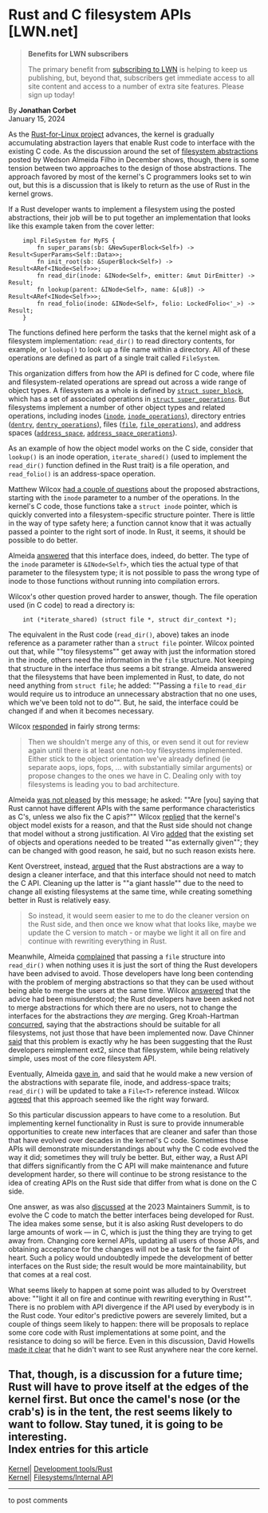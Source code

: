 # Rust and C filesystem APIs [LWN.net]

> **Benefits for LWN subscribers**
> 
> The primary benefit from [subscribing to LWN](/Promo/nst-nag5/subscribe) is helping to keep us publishing, but, beyond that, subscribers get immediate access to all site content and access to a number of extra site features. Please sign up today! 

By **Jonathan Corbet**  
January 15, 2024 

As the [Rust-for-Linux project](https://rust-for-linux.com/) advances, the kernel is gradually accumulating abstraction layers that enable Rust code to interface with the existing C code. As the discussion around the set of [filesystem abstractions](/ml/linux-fsdevel/20231018122518.128049-1-wedsonaf@gmail.com/) posted by Wedson Almeida Filho in December shows, though, there is some tension between two approaches to the design of those abstractions. The approach favored by most of the kernel's C programmers looks set to win out, but this is a discussion that is likely to return as the use of Rust in the kernel grows. 

If a Rust developer wants to implement a filesystem using the posted abstractions, their job will be to put together an implementation that looks like this example taken from the cover letter: 
    
    
        impl FileSystem for MyFS {
            fn super_params(sb: &NewSuperBlock<Self>) -> Result<SuperParams<Self::Data>>;
            fn init_root(sb: &SuperBlock<Self>) -> Result<ARef<INode<Self>>>;
            fn read_dir(inode: &INode<Self>, emitter: &mut DirEmitter) -> Result;
            fn lookup(parent: &INode<Self>, name: &[u8]) -> Result<ARef<INode<Self>>>;
            fn read_folio(inode: &INode<Self>, folio: LockedFolio<'_>) -> Result;
        }
    

The functions defined here perform the tasks that the kernel might ask of a filesystem implementation: `read_dir()` to read directory contents, for example, or `lookup()` to look up a file name within a directory. All of these operations are defined as part of a single trait called `FileSystem`. 

This organization differs from how the API is defined for C code, where file and filesystem-related operations are spread out across a wide range of object types. A filesystem as a whole is defined by [`struct super_block`](https://elixir.bootlin.com/linux/v6.7/source/include/linux/fs.h#L1192), which has a set of associated operations in [`struct super_operations`](https://elixir.bootlin.com/linux/v6.7/source/include/linux/fs.h#L2059). But filesystems implement a number of other object types and related operations, including inodes ([`inode`](https://elixir.bootlin.com/linux/v6.7/source/include/linux/fs.h#L639), [`inode_operations`](https://elixir.bootlin.com/linux/v6.7/source/include/linux/fs.h#L1968)), directory entries ([`dentry`](https://elixir.bootlin.com/linux/v6.7/source/include/linux/dcache.h#L82), [`dentry_operations`](https://elixir.bootlin.com/linux/v6.7/source/include/linux/dcache.h#L128)), files ([`file`](https://elixir.bootlin.com/linux/v6.7/source/include/linux/fs.h#L992), [`file_operations`](https://elixir.bootlin.com/linux/v6.7/source/include/linux/fs.h#L1916)), and address spaces ([`address_space`](https://elixir.bootlin.com/linux/v6.7/source/include/linux/fs.h#L448), [`address_space_operations`](https://elixir.bootlin.com/linux/v6.7/source/include/linux/fs.h#L404)). 

As an example of how the object model works on the C side, consider that `lookup()` is an inode operation, `iterate_shared()` (used to implement the `read_dir()` function defined in the Rust trait) is a file operation, and `read_folio()` is an address-space operation. 

Matthew Wilcox [had a couple of questions](/ml/linux-fsdevel/ZT7BPUAxsHQ%2FH%2FHm@casper.infradead.org/) about the proposed abstractions, starting with the `inode` parameter to a number of the operations. In the kernel's C code, those functions take a `struct inode` pointer, which is quickly converted into a filesystem-specific structure pointer. There is little in the way of type safety here; a function cannot know that it was actually passed a pointer to the right sort of inode. In Rust, it seems, it should be possible to do better. 

Almeida [answered](/ml/linux-fsdevel/CANeycqrm1KCH=hOf2WyCg8BVZkX3DnPpaA3srrajgRfz0x=PiQ@mail.gmail.com/) that this interface does, indeed, do better. The type of the `inode` parameter is `&INode<Self>`, which ties the actual type of that parameter to the filesystem type; it is not possible to pass the wrong type of inode to those functions without running into compilation errors. 

Wilcox's other question proved harder to answer, though. The file operation used (in C code) to read a directory is: 
    
    
        int (*iterate_shared) (struct file *, struct dir_context *);
    

The equivalent in the Rust code (`read_dir()`, above) takes an inode reference as a parameter rather than a `struct file` pointer. Wilcox pointed out that, while ""toy filesystems"" get away with just the information stored in the inode, others need the information in the `file` structure. Not keeping that structure in the interface thus seems a bit strange. Almeida answered that the filesystems that have been implemented in Rust, to date, do not need anything from `struct file`; he added: ""Passing a `file` to `read_dir` would require us to introduce an unnecessary abstraction that no one uses, which we've been told not to do"". But, he said, the interface could be changed if and when it becomes necessary. 

Wilcox [responded](/ml/linux-fsdevel/ZZWhQGkl0xPiBD5%2F@casper.infradead.org/) in fairly strong terms: 

> Then we shouldn't merge any of this, or even send it out for review again until there is at least one non-toy filesystems implemented. Either stick to the object orientation we've already defined (ie separate aops, iops, fops, ... with substantially similar arguments) or propose changes to the ones we have in C. Dealing only with toy filesystems is leading you to bad architecture. 

Almeida [was not pleased](/ml/linux-fsdevel/CANeycqo1v8MYFdmyHfLfiuPAHFWEw80pL7WmEfgXweqKfofp4Q@mail.gmail.com/) by this message; he asked: ""Are [you] saying that Rust cannot have different APIs with the same performance characteristics as C's, unless we also fix the C apis?"" Wilcox [replied](/ml/linux-fsdevel/ZZYOkCyujEaR7TdX@casper.infradead.org/) that the kernel's object model exists for a reason, and that the Rust side should not change that model without a strong justification. Al Viro [added](/ml/linux-fsdevel/20240103195358.GK1674809@ZenIV/) that the existing set of objects and operations needed to be treated ""as externally given""; they can be changed with good reason, he said, but no such reason exists here. 

Kent Overstreet, instead, [argued](/ml/linux-fsdevel/ulideurkqeiqztorsuvhynsrx2np7ohbmnx5nrddzl7zze7qpu@cg27bqalj7i5/) that the Rust abstractions are a way to design a cleaner interface, and that this interface should not need to match the C API. Cleaning up the latter is ""a giant hassle"" due to the need to change all existing filesystems at the same time, while creating something better in Rust is relatively easy. 

> So instead, it would seem easier to me to do the cleaner version on the Rust side, and then once we know what that looks like, maybe we update the C version to match - or maybe we light it all on fire and continue with rewriting everything in Rust. 

Meanwhile, Almeida [complained](/ml/linux-fsdevel/CANeycqrazDc_KKffx3c4C1yKCuSHU14v+L+2wq-pJq+frRf2wg@mail.gmail.com/) that passing a `file` structure into `read_dir()` when nothing uses it is just the sort of thing the Rust developers have been advised to avoid. Those developers have long been contending with the problem of merging abstractions so that they can be used without being able to merge the users at the same time. Wilcox [answered](/ml/linux-fsdevel/ZZ2dsiK77Se65wFY@casper.infradead.org/) that the advice had been misunderstood; the Rust developers have been asked not to merge abstractions for which there are no users, not to change the interfaces for the abstractions they _are_ merging. Greg Kroah-Hartman [concurred](/ml/linux-fsdevel/2024010935-tycoon-baggage-a85b@gregkh/), saying that the abstractions should be suitable for all filesystems, not just those that have been implemented now. Dave Chinner [said](/ml/linux-fsdevel/ZZ3GeehAw%2F78gZJk@dread.disaster.area/) that this problem is exactly why he has been suggesting that the Rust developers reimplement ext2, since that filesystem, while being relatively simple, uses most of the core filesystem API. 

Eventually, Almeida [gave in](/ml/linux-fsdevel/CANeycqrubugocT0ZEhcUY4H+kytzhm-E4-PoWtvNobYr32auDA@mail.gmail.com/), and said that he would make a new version of the abstractions with separate file, inode, and address-space traits; `read_dir()` will be updated to take a `File<T>` reference instead. Wilcox [agreed](/ml/linux-fsdevel/ZZ6T6aBjOf+vA9sB@casper.infradead.org/) that this approach seemed like the right way forward. 

So this particular discussion appears to have come to a resolution. But implementing kernel functionality in Rust is sure to provide innumerable opportunities to create new interfaces that are cleaner and safer than those that have evolved over decades in the kernel's C code. Sometimes those APIs will demonstrate misunderstandings about why the C code evolved the way it did; sometimes they will truly be better. But, either way, a Rust API that differs significantly from the C API will make maintenance and future development harder, so there will continue to be strong resistance to the idea of creating APIs on the Rust side that differ from what is done on the C side. 

One answer, as was also [discussed](/Articles/952029/) at the 2023 Maintainers Summit, is to evolve the C code to match the better interfaces being developed for Rust. The idea makes some sense, but it is also asking Rust developers to do large amounts of work — in C, which is just the thing they are trying to get away from. Changing core kernel APIs, updating all users of those APIs, and obtaining acceptance for the changes will not be a task for the faint of heart. Such a policy would undoubtedly impede the development of better interfaces on the Rust side; the result would be more maintainability, but that comes at a real cost. 

What seems likely to happen at some point was alluded to by Overstreet above: ""light it all on fire and continue with rewriting everything in Rust"". There is no problem with API divergence if the API used by everybody is in the Rust code. Your editor's predictive powers are severely limited, but a couple of things seem likely to happen: there will be proposals to replace some core code with Rust implementations at some point, and the resistance to doing so will be fierce. Even in this discussion, David Howells [made it clear](/ml/linux-fsdevel/1080086.1704413050@warthog.procyon.org.uk/) that he didn't want to see Rust anywhere near the core kernel. 

That, though, is a discussion for a future time; Rust will have to prove itself at the edges of the kernel first. But once the camel's nose (or the crab's) is in the tent, the rest seems likely to want to follow. Stay tuned, it is going to be interesting.  
Index entries for this article  
---  
[Kernel](/Kernel/Index)| [Development tools/Rust](/Kernel/Index#Development_tools-Rust)  
[Kernel](/Kernel/Index)| [Filesystems/Internal API](/Kernel/Index#Filesystems-Internal_API)  
  


* * *

to post comments 
